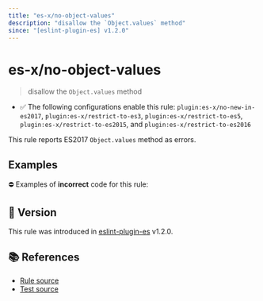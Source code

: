 ```yaml
---
title: "es-x/no-object-values"
description: "disallow the `Object.values` method"
since: "[eslint-plugin-es] v1.2.0"
---
```


# es-x/no-object-values
> disallow the `Object.values` method

- ✅ The following configurations enable this rule: `plugin:es-x/no-new-in-es2017`, `plugin:es-x/restrict-to-es3`, `plugin:es-x/restrict-to-es5`, `plugin:es-x/restrict-to-es2015`, and `plugin:es-x/restrict-to-es2016`

This rule reports ES2017 `Object.values` method as errors.

## Examples

⛔ Examples of **incorrect** code for this rule:

<eslint-playground type="bad" code="/*eslint es-x/no-object-values: error */
const values = Object.values(obj)
" />

## 🚀 Version

This rule was introduced in [eslint-plugin-es] v1.2.0.

[eslint-plugin-es]: https://github.com/mysticatea/eslint-plugin-es

## 📚 References

- [Rule source](https://github.com/ota-meshi/eslint-plugin-es-x/blob/master/lib/rules/no-object-values.js)
- [Test source](https://github.com/ota-meshi/eslint-plugin-es-x/blob/master/tests/lib/rules/no-object-values.js)
